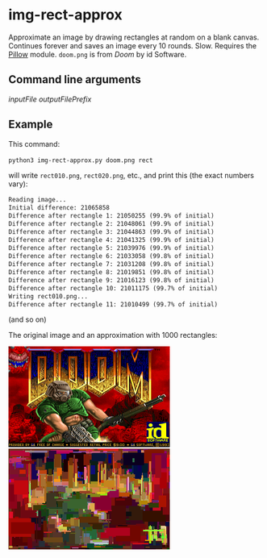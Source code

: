# img-rect-approx
Approximate an image by drawing rectangles at random on a blank canvas. Continues forever and saves an image every 10 rounds. Slow. Requires the [Pillow](https://python-pillow.org) module. `doom.png` is from *Doom* by id Software.

## Command line arguments
*inputFile outputFilePrefix*

## Example
This command:

`python3 img-rect-approx.py doom.png rect`

will write `rect010.png`, `rect020.png`, etc., and print this (the exact numbers vary):

```
Reading image...
Initial difference: 21065858
Difference after rectangle 1: 21050255 (99.9% of initial)
Difference after rectangle 2: 21048061 (99.9% of initial)
Difference after rectangle 3: 21044863 (99.9% of initial)
Difference after rectangle 4: 21041325 (99.9% of initial)
Difference after rectangle 5: 21039976 (99.9% of initial)
Difference after rectangle 6: 21033058 (99.8% of initial)
Difference after rectangle 7: 21031208 (99.8% of initial)
Difference after rectangle 8: 21019851 (99.8% of initial)
Difference after rectangle 9: 21016123 (99.8% of initial)
Difference after rectangle 10: 21011175 (99.7% of initial)
Writing rect010.png...
Difference after rectangle 11: 21010499 (99.7% of initial)
```

(and so on)

The original image and an approximation with 1000 rectangles:

![Doom title screen](doom.png)
![approximation of Doom title screen; looks a like a very poor-quality JPEG or video file](doom-1000rect.png)
